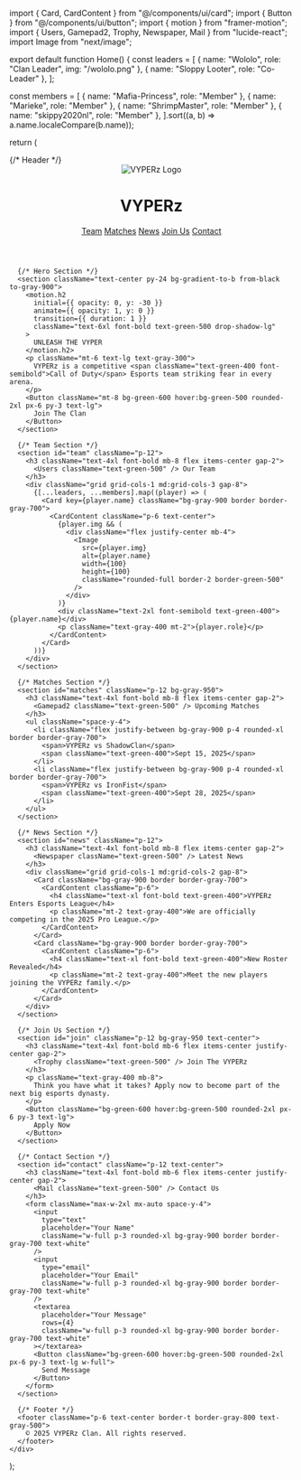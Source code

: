 import { Card, CardContent } from "@/components/ui/card";
import { Button } from "@/components/ui/button";
import { motion } from "framer-motion";
import { Users, Gamepad2, Trophy, Newspaper, Mail } from "lucide-react";
import Image from "next/image";

export default function Home() {
  const leaders = [
    { name: "Wololo", role: "Clan Leader", img: "/wololo.png" },
    { name: "Sloppy Looter", role: "Co-Leader" },
  ];

  const members = [
    { name: "Mafia-Princess", role: "Member" },
    { name: "Marieke", role: "Member" },
    { name: "ShrimpMaster", role: "Member" },
    { name: "skippy2020nl", role: "Member" },
  ].sort((a, b) => a.name.localeCompare(b.name));

  return (
    <div className="min-h-screen bg-black text-white font-sans">
      {/* Header */}
      <header className="p-6 flex justify-between items-center border-b border-gray-800">
        <div className="flex items-center gap-4">
          <Image
            src="/vyperz-logo.png"
            alt="VYPERz Logo"
            width={60}
            height={60}
            className="rounded-full border-2 border-green-500"
          />
          <h1 className="text-3xl font-extrabold text-green-500">VYPERz</h1>
        </div>
        <nav className="space-x-6">
          <a href="#team" className="hover:text-green-400">Team</a>
          <a href="#matches" className="hover:text-green-400">Matches</a>
          <a href="#news" className="hover:text-green-400">News</a>
          <a href="#join" className="hover:text-green-400">Join Us</a>
          <a href="#contact" className="hover:text-green-400">Contact</a>
        </nav>
      </header>

      {/* Hero Section */}
      <section className="text-center py-24 bg-gradient-to-b from-black to-gray-900">
        <motion.h2
          initial={{ opacity: 0, y: -30 }}
          animate={{ opacity: 1, y: 0 }}
          transition={{ duration: 1 }}
          className="text-6xl font-bold text-green-500 drop-shadow-lg"
        >
          UNLEASH THE VYPER
        </motion.h2>
        <p className="mt-6 text-lg text-gray-300">
          VYPERz is a competitive <span className="text-green-400 font-semibold">Call of Duty</span> Esports team striking fear in every arena.
        </p>
        <Button className="mt-8 bg-green-600 hover:bg-green-500 rounded-2xl px-6 py-3 text-lg">
          Join The Clan
        </Button>
      </section>

      {/* Team Section */}
      <section id="team" className="p-12">
        <h3 className="text-4xl font-bold mb-8 flex items-center gap-2">
          <Users className="text-green-500" /> Our Team
        </h3>
        <div className="grid grid-cols-1 md:grid-cols-3 gap-8">
          {[...leaders, ...members].map((player) => (
            <Card key={player.name} className="bg-gray-900 border border-gray-700">
              <CardContent className="p-6 text-center">
                {player.img && (
                  <div className="flex justify-center mb-4">
                    <Image
                      src={player.img}
                      alt={player.name}
                      width={100}
                      height={100}
                      className="rounded-full border-2 border-green-500"
                    />
                  </div>
                )}
                <div className="text-2xl font-semibold text-green-400">{player.name}</div>
                <p className="text-gray-400 mt-2">{player.role}</p>
              </CardContent>
            </Card>
          ))}
        </div>
      </section>

      {/* Matches Section */}
      <section id="matches" className="p-12 bg-gray-950">
        <h3 className="text-4xl font-bold mb-8 flex items-center gap-2">
          <Gamepad2 className="text-green-500" /> Upcoming Matches
        </h3>
        <ul className="space-y-4">
          <li className="flex justify-between bg-gray-900 p-4 rounded-xl border border-gray-700">
            <span>VYPERz vs ShadowClan</span>
            <span className="text-green-400">Sept 15, 2025</span>
          </li>
          <li className="flex justify-between bg-gray-900 p-4 rounded-xl border border-gray-700">
            <span>VYPERz vs IronFist</span>
            <span className="text-green-400">Sept 28, 2025</span>
          </li>
        </ul>
      </section>

      {/* News Section */}
      <section id="news" className="p-12">
        <h3 className="text-4xl font-bold mb-8 flex items-center gap-2">
          <Newspaper className="text-green-500" /> Latest News
        </h3>
        <div className="grid grid-cols-1 md:grid-cols-2 gap-8">
          <Card className="bg-gray-900 border border-gray-700">
            <CardContent className="p-6">
              <h4 className="text-xl font-bold text-green-400">VYPERz Enters Esports League</h4>
              <p className="mt-2 text-gray-400">We are officially competing in the 2025 Pro League.</p>
            </CardContent>
          </Card>
          <Card className="bg-gray-900 border border-gray-700">
            <CardContent className="p-6">
              <h4 className="text-xl font-bold text-green-400">New Roster Revealed</h4>
              <p className="mt-2 text-gray-400">Meet the new players joining the VYPERz family.</p>
            </CardContent>
          </Card>
        </div>
      </section>

      {/* Join Us Section */}
      <section id="join" className="p-12 bg-gray-950 text-center">
        <h3 className="text-4xl font-bold mb-6 flex items-center justify-center gap-2">
          <Trophy className="text-green-500" /> Join The VYPERz
        </h3>
        <p className="text-gray-400 mb-8">
          Think you have what it takes? Apply now to become part of the next big esports dynasty.
        </p>
        <Button className="bg-green-600 hover:bg-green-500 rounded-2xl px-6 py-3 text-lg">
          Apply Now
        </Button>
      </section>

      {/* Contact Section */}
      <section id="contact" className="p-12 text-center">
        <h3 className="text-4xl font-bold mb-6 flex items-center justify-center gap-2">
          <Mail className="text-green-500" /> Contact Us
        </h3>
        <form className="max-w-2xl mx-auto space-y-4">
          <input
            type="text"
            placeholder="Your Name"
            className="w-full p-3 rounded-xl bg-gray-900 border border-gray-700 text-white"
          />
          <input
            type="email"
            placeholder="Your Email"
            className="w-full p-3 rounded-xl bg-gray-900 border border-gray-700 text-white"
          />
          <textarea
            placeholder="Your Message"
            rows={4}
            className="w-full p-3 rounded-xl bg-gray-900 border border-gray-700 text-white"
          ></textarea>
          <Button className="bg-green-600 hover:bg-green-500 rounded-2xl px-6 py-3 text-lg w-full">
            Send Message
          </Button>
        </form>
      </section>

      {/* Footer */}
      <footer className="p-6 text-center border-t border-gray-800 text-gray-500">
        © 2025 VYPERz Clan. All rights reserved.
      </footer>
    </div>
  );
